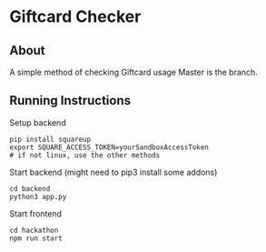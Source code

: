 # Giftcard Checker

## About
A simple method of checking Giftcard usage
Master is the branch.

## Running Instructions

Setup backend
```shell
pip install squareup
export SQUARE_ACCESS_TOKEN=yourSandboxAccessToken
# if not linux, use the other methods
```

Start backend (might need to pip3 install some addons)
```
cd backend
python3 app.py
```

Start frontend
```
cd hackathon
npm run start
```

